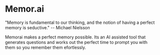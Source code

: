 # Memor.ai
"Memory is fundamental to our thinking, and the notion of having a perfect memory is seductive." -- Michael Nielsson

Memorai makes a perfect memory possible. Its an AI assisted tool that generates questions and works out the perfect time to prompt you with them so you remember them efortlessly.

